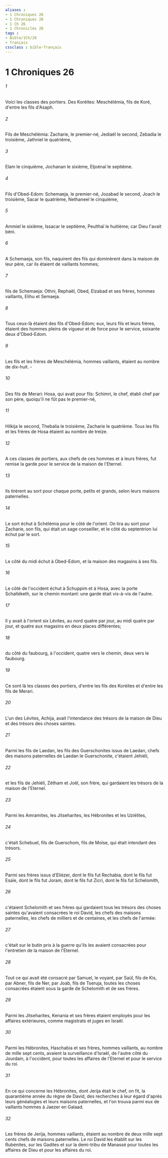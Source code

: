 ```yaml
---
aliases : 
- 1 Chroniques 26
- 1 Chroniques 26
- 1 Ch 26
- 1 Chronicles 26
tags : 
- Bible/1Ch/26
- français
cssclass : bible-français
---
```


# 1 Chroniques 26

###### 1
Voici les classes des portiers. Des Koréites: Meschélémia, fils de Koré, d'entre les fils d'Asaph.
###### 2
Fils de Meschélémia: Zacharie, le premier-né, Jediaël le second, Zebadia le troisième, Jathniel le quatrième,
###### 3
Elam le cinquième, Jochanan le sixième, Eljoénaï le septième.
###### 4
Fils d'Obed-Edom: Schemaeja, le premier-né, Jozabad le second, Joach le troisième, Sacar le quatrième, Nethaneel le cinquième,
###### 5
Ammiel le sixième, Issacar le septième, Peulthaï le huitième; car Dieu l'avait béni.
###### 6
A Schemaeja, son fils, naquirent des fils qui dominèrent dans la maison de leur père, car ils étaient de vaillants hommes;
###### 7
fils de Schemaeja: Othni, Rephaël, Obed, Elzabad et ses frères, hommes vaillants, Elihu et Semaeja.
###### 8
Tous ceux-là étaient des fils d'Obed-Edom; eux, leurs fils et leurs frères, étaient des hommes pleins de vigueur et de force pour le service, soixante deux d'Obed-Edom.
###### 9
Les fils et les frères de Meschélémia, hommes vaillants, étaient au nombre de dix-huit. -
###### 10
Des fils de Merari: Hosa, qui avait pour fils: Schimri, le chef, établi chef par son père, quoiqu'il ne fût pas le premier-né,
###### 11
Hilkija le second, Thebalia le troisième, Zacharie le quatrième. Tous les fils et les frères de Hosa étaient au nombre de treize.
###### 12
A ces classes de portiers, aux chefs de ces hommes et à leurs frères, fut remise la garde pour le service de la maison de l'Eternel.
###### 13
Ils tirèrent au sort pour chaque porte, petits et grands, selon leurs maisons paternelles.
###### 14
Le sort échut à Schélémia pour le côté de l'orient. On tira au sort pour Zacharie, son fils, qui était un sage conseiller, et le côté du septentrion lui échut par le sort.
###### 15
Le côté du midi échut à Obed-Edom, et la maison des magasins à ses fils.
###### 16
Le côté de l'occident échut à Schuppim et à Hosa, avec la porte Schalléketh, sur le chemin montant: une garde était vis-à-vis de l'autre.
###### 17
Il y avait à l'orient six Lévites, au nord quatre par jour, au midi quatre par jour, et quatre aux magasins en deux places différentes;
###### 18
du côté du faubourg, à l'occident, quatre vers le chemin, deux vers le faubourg.
###### 19
Ce sont là les classes des portiers, d'entre les fils des Koréites et d'entre les fils de Merari.
###### 20
L'un des Lévites, Achija, avait l'intendance des trésors de la maison de Dieu et des trésors des choses saintes.
###### 21
Parmi les fils de Laedan, les fils des Guerschonites issus de Laedan, chefs des maisons paternelles de Laedan le Guerschonite, c'étaient Jehiéli,
###### 22
et les fils de Jehiéli, Zétham et Joël, son frère, qui gardaient les trésors de la maison de l'Eternel.
###### 23
Parmi les Amramites, les Jitseharites, les Hébronites et les Uziélites,
###### 24
c'était Schebuel, fils de Guerschom, fils de Moïse, qui était intendant des trésors.
###### 25
Parmi ses frères issus d'Eliézer, dont le fils fut Rechabia, dont le fils fut Esaïe, dont le fils fut Joram, dont le fils fut Zicri, dont le fils fut Schelomith,
###### 26
c'étaient Schelomith et ses frères qui gardaient tous les trésors des choses saintes qu'avaient consacrées le roi David, les chefs des maisons paternelles, les chefs de milliers et de centaines, et les chefs de l'armée:
###### 27
c'était sur le butin pris à la guerre qu'ils les avaient consacrées pour l'entretien de la maison de l'Eternel.
###### 28
Tout ce qui avait été consacré par Samuel, le voyant, par Saül, fils de Kis, par Abner, fils de Ner, par Joab, fils de Tseruja, toutes les choses consacrées étaient sous la garde de Schelomith et de ses frères.
###### 29
Parmi les Jitseharites, Kenania et ses frères étaient employés pour les affaires extérieures, comme magistrats et juges en Israël.
###### 30
Parmi les Hébronites, Haschabia et ses frères, hommes vaillants, au nombre de mille sept cents, avaient la surveillance d'Israël, de l'autre côté du Jourdain, à l'occident, pour toutes les affaires de l'Eternel et pour le service du roi.
###### 31
En ce qui concerne les Hébronites, dont Jerija était le chef, on fit, la quarantième année du règne de David, des recherches à leur égard d'après leurs généalogies et leurs maisons paternelles, et l'on trouva parmi eux de vaillants hommes à Jaezer en Galaad.
###### 32
Les frères de Jerija, hommes vaillants, étaient au nombre de deux mille sept cents chefs de maisons paternelles. Le roi David les établit sur les Rubénites, sur les Gadites et sur la demi-tribu de Manassé pour toutes les affaires de Dieu et pour les affaires du roi.
